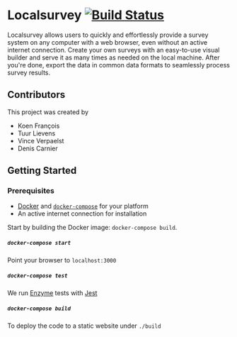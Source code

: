 # Localsurvey [![Build Status](https://travis-ci.com/decrn/localsurvey.svg?branch=master)](https://travis-ci.com/decrn/localsurvey)

Localsurvey allows users to quickly and effortlessly provide a survey system on any computer with a web browser, even without an active internet connection. Create your own surveys with an easy-to-use visual builder and serve it as many times as needed on the local machine. After you're done, export the data in common data formats to seamlessly process survey results.

## Contributors

This project was created by

* Koen François
* Tuur Lievens
* Vince Verpaelst
* Denis Carnier

## Getting Started

### Prerequisites

* [Docker](https://www.docker.com/) and [`docker-compose`](https://docs.docker.com/compose/install/) for your platform
* An active internet connection for installation

Start by building the Docker image: `docker-compose build`.

##### `docker-compose start`

Point your browser to `localhost:3000`

##### `docker-compose test`

We run [Enzyme](https://github.com/airbnb/enzyme) tests with [Jest](https://jestjs.io/)

##### `docker-compose build`

To deploy the code to a static website under `./build`
